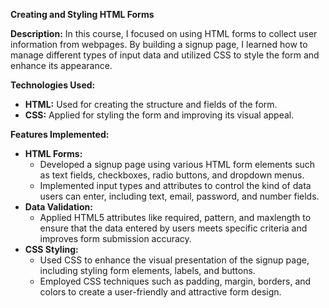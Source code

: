 <p><strong>Creating and Styling HTML Forms</strong></p>

<p><strong>Description:</strong>  
In this course, I focused on using HTML forms to collect user information from webpages. By building a signup page, I learned how to manage different types of input data and utilized CSS to style the form and enhance its appearance.</p>

<p><strong>Technologies Used:</strong></p>
<ul>
  <li><strong>HTML:</strong> Used for creating the structure and fields of the form.</li>
  <li><strong>CSS:</strong> Applied for styling the form and improving its visual appeal.</li>
</ul>

<p><strong>Features Implemented:</strong></p>
<ul>
  <li><strong>HTML Forms:</strong>
    <ul>
      <li>Developed a signup page using various HTML form elements such as text fields, checkboxes, radio buttons, and dropdown menus.</li>
      <li>Implemented input types and attributes to control the kind of data users can enter, including text, email, password, and number fields.</li>
    </ul>
  </li>
  <li><strong>Data Validation:</strong>
    <ul>
      <li>Applied HTML5 attributes like required, pattern, and maxlength to ensure that the data entered by users meets specific criteria and improves form submission accuracy.</li>
    </ul>
  </li>
  <li><strong>CSS Styling:</strong>
    <ul>
      <li>Used CSS to enhance the visual presentation of the signup page, including styling form elements, labels, and buttons.</li>
      <li>Employed CSS techniques such as padding, margin, borders, and colors to create a user-friendly and attractive form design.</li>
    </ul>
  </li>
</ul>
